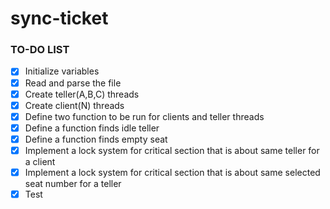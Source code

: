 # sync-ticket

### TO-DO LIST 
- [x] Initialize variables
- [x] Read and parse the file
- [x] Create teller(A,B,C) threads
- [x] Create client(N) threads
- [x] Define two function to be run for clients and teller threads
- [x] Define a function finds idle teller
- [x] Define a function finds empty seat
- [x] Implement a lock system for critical section that is about same teller for a client
- [x] Implement a lock system for critical section that is about same selected seat number for a teller
- [x] Test 

